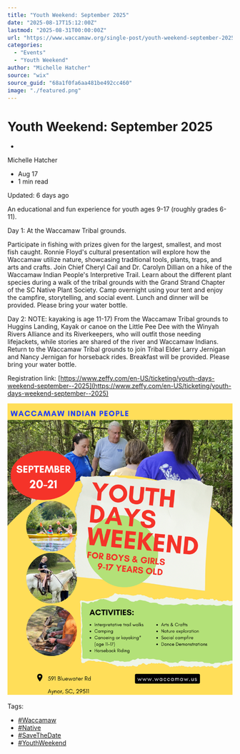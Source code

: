 ```yaml
---
title: "Youth Weekend: September 2025"
date: "2025-08-17T15:12:00Z"
lastmod: "2025-08-31T00:00:00Z"
url: "https://www.waccamaw.org/single-post/youth-weekend-september-2025"
categories:
  - "Events"
  - "Youth Weekend"
author: "Michelle Hatcher"
source: "wix"
source_guid: "68a1f0fa6aa481be492cc460"
image: "./featured.png"
---
```


# Youth Weekend: September 2025

-

Michelle Hatcher
- Aug 17
- 1 min read

Updated: 6 days ago

An educational and fun experience for youth ages 9-17 (roughly grades 6-11).

Day 1: At the Waccamaw Tribal grounds.

Participate in fishing with prizes given for the largest, smallest, and most fish caught. Ronnie Floyd's cultural presentation will explore how the Waccamaw utilize nature, showcasing traditional tools, plants, traps, and arts and crafts. Join Chief Cheryl Cail and Dr. Carolyn Dillian on a hike of the Waccamaw Indian People's Interpretive Trail. Learn about the different plant species during a walk of the tribal grounds with the Grand Strand Chapter of the SC Native Plant Society. Camp overnight using your tent and enjoy the campfire, storytelling, and social event. Lunch and dinner will be provided. Please bring your water bottle.

Day 2: NOTE: kayaking is age 11-17) From the Waccamaw Tribal grounds to Huggins Landing, Kayak or canoe on the Little Pee Dee with the Winyah Rivers Alliance and its Riverkeepers, who will outfit those needing lifejackets, while stories are shared of the river and Waccamaw Indians. Return to the Waccamaw Tribal grounds to join Tribal Elder Larry Jernigan and Nancy Jernigan for horseback rides. Breakfast will be provided. Please bring your water bottle.

Registration link: [https://www.zeffy.com/en-US/ticketing/youth-days-weekend-september--2025](https://www.zeffy.com/en-US/ticketing/youth-days-weekend-september--2025)

![ree](./images/98a108_86e461705ddf4ba98105f708c7595c7c~mv2-1.png)

Tags:

- [#Waccamaw](https://www.waccamaw.org/updates/tags/waccamaw-1)
- [#Native](https://www.waccamaw.org/updates/tags/native-2)
- [#SaveTheDate](https://www.waccamaw.org/updates/tags/savethedate)
- [#YouthWeekend](https://www.waccamaw.org/updates/tags/youthweekend)

